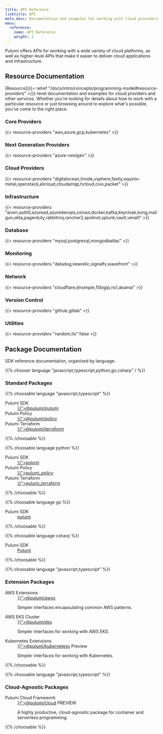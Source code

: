 ```yaml
---
title: API Reference
linktitle: API
meta_desc: Documentation and examples for working with cloud providers and other services.
menu:
  reference:
    name: API Reference
    weight: 2
---
```


Pulumi offers APIs for working with a wide variety of cloud platforms, as well as
higher-level APIs that make it easier to deliver cloud applications and infrastructure.

## Resource Documentation

[Resource]({{< relref "/docs/intro/concepts/programming-model#resource-providers" >}})-level
documentation and examples for cloud providers and other services. Whether you're looking
for details about how to work with a particular resource or just browsing around to
explore what's possible, you've come to the right place.

### Core Providers

{{< resource-providers "aws,azure,gcp,kubernetes" >}}

### Next Generation Providers

{{< resource-providers "azure-nextgen" >}}

### Cloud Providers

{{< resource-providers "digitalocean,linode,vsphere,fastly,equinix-metal,openstack,alicloud,cloudamqp,hcloud,civo,packet" >}}

### Infrastructure

{{< resource-providers "aiven,auth0,azuread,azuredevops,consul,docker,kafka,keycloak,kong,mailgun,okta,pagerduty,rabbitmq,rancher2,spotinst,splunk,vault,venafi" >}}

### Database

{{< resource-providers "mysql,postgresql,mongodbatlas" >}}

### Monitoring

{{< resource-providers "datadog,newrelic,signalfx,wavefront" >}}

### Network

{{< resource-providers "cloudflare,dnsimple,f5bigip,ns1,akamai" >}}

### Version Control

{{< resource-providers "github,gitlab" >}}

### Utilities

{{< resource-providers "random,tls" false >}}

## Package Documentation

SDK reference documentation, organized by language.

{{% chooser language "javascript,typescript,python,go,csharp" / %}}

### Standard Packages

{{% choosable language "javascript,typescript" %}}
<dl class="tabular">
    <dt>Pulumi SDK</dt>
    <dd><a href="{{< relref "/docs/reference/pkg/nodejs/pulumi/pulumi" >}}">@pulumi/pulumi</a></dd>
    <dt>Pulumi Policy</dt>
    <dd><a href="{{< relref "/docs/reference/pkg/nodejs/pulumi/policy" >}}">@pulumi/policy</a></dd>
    <dt>Pulumi Terraform</dt>
    <dd><a href="{{< relref "/docs/reference/pkg/nodejs/pulumi/terraform" >}}">@pulumi/terraform</a></dd>
</dl>
{{% /choosable %}}

{{% choosable language python %}}
<dl class="tabular">
    <dt>Pulumi SDK</dt>
    <dd><a href="{{< relref "/docs/reference/pkg/python/pulumi" >}}">pulumi</a></dd>
    <dt>Pulumi Policy</dt>
    <dd><a href="{{< relref "/docs/reference/pkg/python/pulumi_policy" >}}">pulumi_policy</a></dd>
    <dt>Pulumi Terraform</dt>
    <dd><a href="{{< relref "/docs/reference/pkg/python/pulumi_terraform" >}}">pulumi_terraform</a></dd>
</dl>
{{% /choosable %}}

{{% choosable language go %}}
<dl class="tabular">
    <dt>Pulumi SDK</dt>
    <dd><a href="https://pkg.go.dev/github.com/pulumi/pulumi/sdk/v2/go/pulumi">pulumi</a></dd>
</dl>
{{% /choosable %}}

{{% choosable language csharp %}}
<dl class="tabular">
    <dt>Pulumi SDK</dt>
    <dd><a href="/docs/reference/pkg/dotnet/Pulumi/Pulumi.html">Pulumi</a></dd>
</dl>
{{% /choosable %}}

{{% choosable language "javascript,typescript" %}}
### Extension Packages

<dl class="tabular">
    <dt>AWS Extensions</dt>
    <dd>
        <a href="{{< relref "/docs/reference/pkg/nodejs/pulumi/awsx" >}}">@pulumi/awsx</a>
        <p>Simpler interfaces encapsulating common AWS patterns.</p>
    </dd>
    <dt>AWS EKS Cluster</dt>
    <dd>
        <a href="{{< relref "/docs/reference/pkg/nodejs/pulumi/eks" >}}">@pulumi/eks</a>
        <p>Simpler interfaces for working with AWS EKS.</p>
    </dd>
    <dt>Kubernetes Extensions</dt>
    <dd>
        <a href="{{< relref "/docs/reference/pkg/nodejs/pulumi/kubernetesx" >}}">@pulumi/kubernetesx</a>
        <span class="ml-2 badge badge-preview">Preview</span>
        <p>Simpler interfaces for working with Kubernetes.</p>
    </dd>
</dl>
{{% /choosable %}}

{{% choosable language "javascript,typescript" %}}
### Cloud-Agnostic Packages

<dl class="tabular">
    <dt>Pulumi Cloud Framework</dt>
    <dd>
        <a href="{{< relref "/docs/reference/pkg/nodejs/pulumi/cloud" >}}">@pulumi/cloud</a>
        <span class="ml-2 badge badge-preview">PREVIEW</span>
        <p>A highly productive, cloud-agnostic package for container and serverless programming.</p>
    </dd>
</dl>
{{% /choosable %}}

